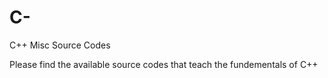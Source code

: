 # C-
C++ Misc Source Codes

Please find the available source codes that teach the fundementals of C++
